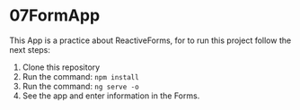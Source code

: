 # 07FormApp

This App is a practice about ReactiveForms, for to run this project follow the next steps:

1. Clone this repository
2. Run the command: 
  `
    npm install
  `
3. Run the command:
  `
    ng serve -o
  `
4. See the app and enter information in the Forms.
